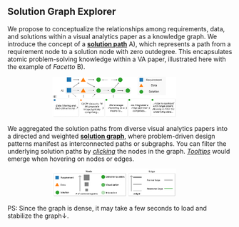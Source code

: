 ## **Solution Graph Explorer**

We propose to conceptualize the relationships among requirements, data, and solutions within a visual analytics paper as a knowledge graph.  We introduce the concept of a **<u>solution path</u>** A), which represents a path from a requirement node to a solution node with zero outdegree. This encapsulates atomic problem-solving knowledge within a VA paper, illustrated here with the example of *Facetto* B).

<img src="static/Solution_Path_Website.png" alt="Solution_Path_Website" style="margin-left: 20%; width:55%;" />

We aggregated the solution paths from diverse visual analytics papers into a directed and weighted **<u>solution graph</u>**, where problem-driven design patterns manifest as interconnected paths or subgraphs. You can filter the underlying solution paths by *<u>clicking</u>* the nodes in the graph. *<u>Tooltips</u>* would emerge when hovering on nodes or edges.

<img src="static\Legend.png" alt="Legend" style="margin-left: 20%; width:55%;" />

PS: Since the graph is dense, it may take a few seconds to load and stabilize the graph↓.

